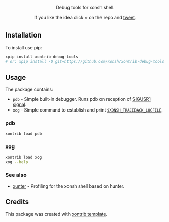 <p align="center">
Debug tools for xonsh shell.
</p>

<p align="center">
If you like the idea click ⭐ on the repo and <a href="https://twitter.com/intent/tweet?text=Nice%20xontrib%20for%20the%20xonsh%20shell!&url=https://github.com/xonsh/xontrib-debug-tools" target="_blank">tweet</a>.
</p>


## Installation

To install use pip:

```bash
xpip install xontrib-debug-tools
# or: xpip install -U git+https://github.com/xonsh/xontrib-debug-tools
```

## Usage

The package contains:

* `pdb` - Simple built-in debugger. Runs pdb on reception of [SIGUSR1 signal](https://www.gnu.org/software/libc/manual/html_node/Miscellaneous-Signals.html).
* `xog` - Simple command to establish and print [`$XONSH_TRACEBACK_LOGFILE`](https://xon.sh/envvars.html#xonsh-traceback-logfile).

### pdb

```bash
xontrib load pdb
```

### xog

```bash
xontrib load xog
xog --help
```

### See also

* [xunter](https://github.com/anki-code/xunter) - Profiling for the xonsh shell based on hunter.  

## Credits

This package was created with [xontrib template](https://github.com/xonsh/xontrib-template).
